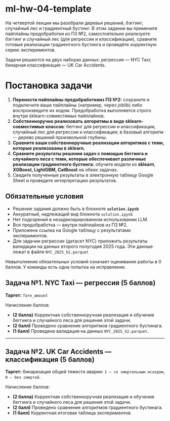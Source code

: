 # ml-hw-04-template

На четвертой лекции мы разобрали деревья решений, бэггинг, случайный лес и градиентный бустинг. В этом задании вы примените пайплайны предобработки из ПЗ №2, самостоятельно реализуете бэггинг и случайный лес (для регрессии и классификации), сравните готовые реализации градиентного бустинга и проведёте корректную серию экспериментов.

Задачи решаются на двух наборах данных: регрессия — NYC Taxi; бинарная классификация — UK Car Accidents.

# Постановка задачи

1. **Перености пайплайны предобработкииз ПЗ №2:** сохраните и подключите ваши пайплайны (например, через joblib) либо воспроизведите их кодом. Предобработка выполняется строго внутри sklearn-совместимых пайплайнов.
2. **Собственноручно реализовать алгоритмы в виде sklearn-совместимые классов**: беггинг для регрессии и классификации, случайный лес для регрессии и классификации; в базовый алгоритм -- дерево решений произвольной глубины.
3. **Сравните ваши собственноручные реализации алгоритмов с теми, которые реализованы в sklearn.**
4. **Сравните результаты решения задач с помощью беггинга и случайного леса с теми, которые обеспечивает различные реализации градиентного бустинга:**  обучите модели из **sklearn**, **XGBoost, LightGBM, CatBoost** на обеих задачах.
5. Сведите полученные результаты в электронную таблицу Google Sheet и проведите интерпретацию результатов.

## Обязательные условия

* Решение задания должно быть в блокноте **`solution.ipynb`**
* Аккуратный, надлежащий вид блокнота `solution.ipynb`
* Нет подозрений в незадекларированном использовании LLM.
* Вся предобработка — внутри пайплайнов из ПЗ №2.
* Приложена ссылка на Google таблицу с результатами экспериментов.
* Для задачии регриссии (датасет NYC) приложить результаты валидации на данных второго полугодия 2025 года. Эти данные лежат в файле `NYC_2025_h2.parquet`

Невыполнение обязательных условий означает оценивание работы в 0 баллов. У команды есть одна попытка на исправление.

## Задача №1. NYC Taxi — регрессия (5 баллов)

**Таргет:** `fare_amount`

Начисление баллов:

* **(2 балла)** Корректная собственноручная реализация и обучение беггинга и случайного леса для решения этой задачи.
* **(2 балл)** Проведено сравнение алгоритмов градиентного бустинага.
* **(1 балл)** Проведена валидация на данных `NYC_2025_h2.parquet`.

---

## Задача №2. UK Car Accidents — классификация (5 баллов)

**Таргет:** бинаризация общей тяжести аварии: `1 — со смертельным исходом`, `0 — без смертей`.

Начисление баллов:

* **(2 балла)** Корректная собственноручная реализация и обучение беггинга и случайного леса для решения этой задачи.
* **(2 балл)** Проведено сравнение алгоритмов градиентного бустинага.
* **(1 балл)** Корректная итоговая таблица экспериментов
